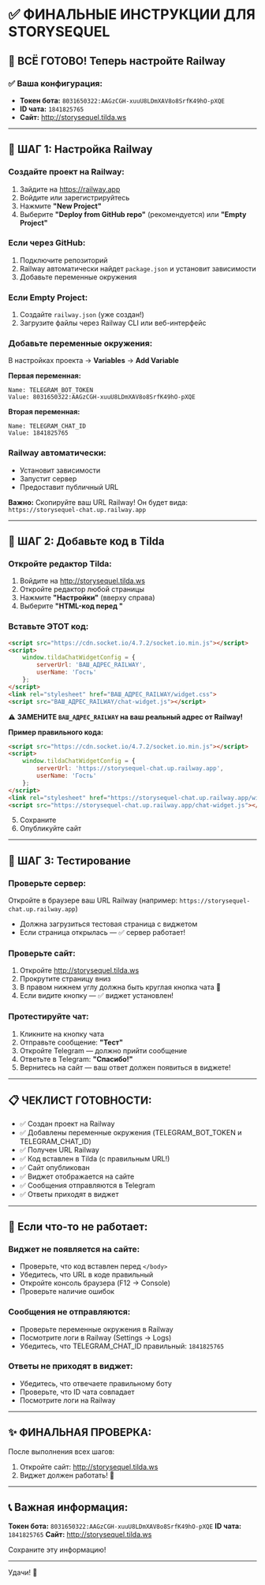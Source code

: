 # ✅ ФИНАЛЬНЫЕ ИНСТРУКЦИИ ДЛЯ STORYSEQUEL

## 🎉 ВСЁ ГОТОВО! Теперь настройте Railway

### ✅ Ваша конфигурация:
- **Токен бота:** `8031650322:AAGzCGH-xuuU8LDmXAV8o8SrfK49hO-pXQE`
- **ID чата:** `1841825765`
- **Сайт:** http://storysequel.tilda.ws

---

## 🚀 ШАГ 1: Настройка Railway

### Создайте проект на Railway:

1. Зайдите на https://railway.app
2. Войдите или зарегистрируйтесь
3. Нажмите **"New Project"**
4. Выберите **"Deploy from GitHub repo"** (рекомендуется) или **"Empty Project"**

### Если через GitHub:
1. Подключите репозиторий
2. Railway автоматически найдет `package.json` и установит зависимости
3. Добавьте переменные окружения

### Если Empty Project:
1. Создайте `railway.json` (уже создан!)
2. Загрузите файлы через Railway CLI или веб-интерфейс

### Добавьте переменные окружения:

В настройках проекта → **Variables** → **Add Variable**

**Первая переменная:**
```
Name: TELEGRAM_BOT_TOKEN
Value: 8031650322:AAGzCGH-xuuU8LDmXAV8o8SrfK49hO-pXQE
```

**Вторая переменная:**
```
Name: TELEGRAM_CHAT_ID
Value: 1841825765
```

### Railway автоматически:
- Установит зависимости
- Запустит сервер
- Предоставит публичный URL

**Важно:** Скопируйте ваш URL Railway! Он будет вида:
`https://storysequel-chat.up.railway.app`

---

## 🎯 ШАГ 2: Добавьте код в Tilda

### Откройте редактор Tilda:
1. Войдите на http://storysequel.tilda.ws
2. Откройте редактор любой страницы
3. Нажмите **"Настройки"** (вверху справа)
4. Выберите **"HTML-код перед </body>"**

### Вставьте ЭТОТ код:

```html
<script src="https://cdn.socket.io/4.7.2/socket.io.min.js"></script>
<script>
    window.tildaChatWidgetConfig = {
        serverUrl: 'ВАШ_АДРЕС_RAILWAY',
        userName: 'Гость'
    };
</script>
<link rel="stylesheet" href="ВАШ_АДРЕС_RAILWAY/widget.css">
<script src="ВАШ_АДРЕС_RAILWAY/chat-widget.js"></script>
```

⚠️ **ЗАМЕНИТЕ `ВАШ_АДРЕС_RAILWAY` на ваш реальный адрес от Railway!**

**Пример правильного кода:**
```html
<script src="https://cdn.socket.io/4.7.2/socket.io.min.js"></script>
<script>
    window.tildaChatWidgetConfig = {
        serverUrl: 'https://storysequel-chat.up.railway.app',
        userName: 'Гость'
    };
</script>
<link rel="stylesheet" href="https://storysequel-chat.up.railway.app/widget.css">
<script src="https://storysequel-chat.up.railway.app/chat-widget.js"></script>
```

5. Сохраните
6. Опубликуйте сайт

---

## 🧪 ШАГ 3: Тестирование

### Проверьте сервер:
Откройте в браузере ваш URL Railway (например: `https://storysequel-chat.up.railway.app`)
- Должна загрузиться тестовая страница с виджетом
- Если страница открылась — ✅ сервер работает!

### Проверьте сайт:
1. Откройте http://storysequel.tilda.ws
2. Прокрутите страницу вниз
3. В правом нижнем углу должна быть круглая кнопка чата 💬
4. Если видите кнопку — ✅ виджет установлен!

### Протестируйте чат:
1. Кликните на кнопку чата
2. Отправьте сообщение: **"Тест"**
3. Откройте Telegram — должно прийти сообщение
4. Ответьте в Telegram: **"Спасибо!"**
5. Вернитесь на сайт — ваш ответ должен появиться в виджете!

---

## 📋 ЧЕКЛИСТ ГОТОВНОСТИ:

- ✅ Создан проект на Railway
- ✅ Добавлены переменные окружения (TELEGRAM_BOT_TOKEN и TELEGRAM_CHAT_ID)
- ✅ Получен URL Railway
- ✅ Код вставлен в Tilda (с правильным URL!)
- ✅ Сайт опубликован
- ✅ Виджет отображается на сайте
- ✅ Сообщения отправляются в Telegram
- ✅ Ответы приходят в виджет

---

## 🔧 Если что-то не работает:

### Виджет не появляется на сайте:
- Проверьте, что код вставлен перед `</body>`
- Убедитесь, что URL в коде правильный
- Откройте консоль браузера (F12 → Console)
- Проверьте наличие ошибок

### Сообщения не отправляются:
- Проверьте переменные окружения в Railway
- Посмотрите логи в Railway (Settings → Logs)
- Убедитесь, что TELEGRAM_CHAT_ID правильный: `1841825765`

### Ответы не приходят в виджет:
- Убедитесь, что отвечаете правильному боту
- Проверьте, что ID чата совпадает
- Посмотрите логи на Railway

---

## ✨ ФИНАЛЬНАЯ ПРОВЕРКА:

После выполнения всех шагов:
1. Откройте сайт: http://storysequel.tilda.ws
2. Виджет должен работать! 🎉

---

## 📞 Важная информация:

**Токен бота:** `8031650322:AAGzCGH-xuuU8LDmXAV8o8SrfK49hO-pXQE`
**ID чата:** `1841825765`
**Сайт:** http://storysequel.tilda.ws

Сохраните эту информацию!

---

Удачи! 🚀

